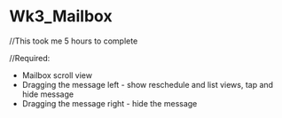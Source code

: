 Wk3_Mailbox
===========
//This took me 5 hours to complete

//Required:

- Mailbox scroll view
- Dragging the message left - show reschedule and list views, tap and hide message
- Dragging the message right - hide the message
